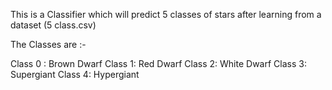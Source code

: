 This is a Classifier which will predict 5 classes of stars after learning from
a dataset (5 class.csv)

The Classes are :-

Class 0 : Brown Dwarf
Class 1:  Red Dwarf
Class 2:  White Dwarf
Class 3:  Supergiant
Class 4:  Hypergiant
